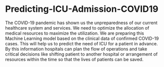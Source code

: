# Predicting-ICU-Admission-COVID19
The COVID-19 pandemic has shown us the unpreparedness of our current healthcare system and services. We need to optimize the allocation of medical resources to maximize the utilization. We are preparing this Machine Learning model based on the clinical data of confirmed COVID-19 cases. This will help us to predict the need of ICU for a patient in advance. By this information hospitals can plan the flow of operations and take critical decisions like shifting patient to another hospital or arrangement of resources within the time so that the lives of patients can be saved.

